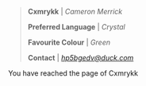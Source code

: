 > **Cxmrykk** | *Cameron Merrick*
> 
> **Preferred Language** | *Crystal*
>
> **Favourite Colour** | *Green*
>
> **Contact** | *[hp5bgedv@duck.com](mailto:hp5bgedv@duck.com)*

You have reached the page of Cxmrykk
